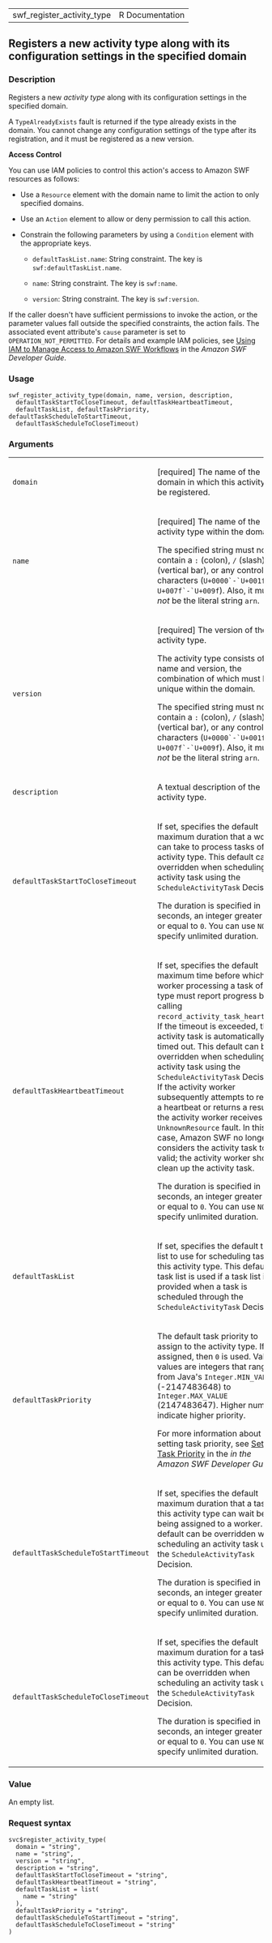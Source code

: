 <table style="width: 100%;">
<tbody>
<tr class="odd">
<td>swf_register_activity_type</td>
<td style="text-align: right;">R Documentation</td>
</tr>
</tbody>
</table>

## Registers a new activity type along with its configuration settings in the specified domain

### Description

Registers a new *activity type* along with its configuration settings in
the specified domain.

A `TypeAlreadyExists` fault is returned if the type already exists in
the domain. You cannot change any configuration settings of the type
after its registration, and it must be registered as a new version.

**Access Control**

You can use IAM policies to control this action's access to Amazon SWF
resources as follows:

-   Use a `Resource` element with the domain name to limit the action to
    only specified domains.

-   Use an `Action` element to allow or deny permission to call this
    action.

-   Constrain the following parameters by using a `Condition` element
    with the appropriate keys.

    -   `defaultTaskList.name`: String constraint. The key is
        `swf:defaultTaskList.name`.

    -   `name`: String constraint. The key is `swf:name`.

    -   `version`: String constraint. The key is `swf:version`.

If the caller doesn't have sufficient permissions to invoke the action,
or the parameter values fall outside the specified constraints, the
action fails. The associated event attribute's `cause` parameter is set
to `OPERATION_NOT_PERMITTED`. For details and example IAM policies, see
[Using IAM to Manage Access to Amazon SWF
Workflows](https://docs.aws.amazon.com/amazonswf/latest/developerguide/swf-dev-iam.html)
in the *Amazon SWF Developer Guide*.

### Usage

    swf_register_activity_type(domain, name, version, description,
      defaultTaskStartToCloseTimeout, defaultTaskHeartbeatTimeout,
      defaultTaskList, defaultTaskPriority, defaultTaskScheduleToStartTimeout,
      defaultTaskScheduleToCloseTimeout)

### Arguments

<table>
<colgroup>
<col style="width: 35%" />
<col style="width: 65%" />
</colgroup>
<tbody>
<tr class="odd">
<td><code id="swf_register_activity_type_:_domain">domain</code></td>
<td><p>[required] The name of the domain in which this activity is to be
registered.</p></td>
</tr>
<tr class="even">
<td><code id="swf_register_activity_type_:_name">name</code></td>
<td><p>[required] The name of the activity type within the domain.</p>
<p>The specified string must not contain a <code>:</code> (colon),
<code>/</code> (slash), <code>|</code> (vertical bar), or any control
characters (<code style="white-space: pre;">⁠U+0000`-`U+001f⁠</code> |
<code style="white-space: pre;">⁠U+007f`-`U+009f⁠</code>). Also, it must
<em>not</em> be the literal string <code>arn</code>.</p></td>
</tr>
<tr class="odd">
<td><code id="swf_register_activity_type_:_version">version</code></td>
<td><p>[required] The version of the activity type.</p>
<p>The activity type consists of the name and version, the combination
of which must be unique within the domain.</p>
<p>The specified string must not contain a <code>:</code> (colon),
<code>/</code> (slash), <code>|</code> (vertical bar), or any control
characters (<code style="white-space: pre;">⁠U+0000`-`U+001f⁠</code> |
<code style="white-space: pre;">⁠U+007f`-`U+009f⁠</code>). Also, it must
<em>not</em> be the literal string <code>arn</code>.</p></td>
</tr>
<tr class="even">
<td><code
id="swf_register_activity_type_:_description">description</code></td>
<td><p>A textual description of the activity type.</p></td>
</tr>
<tr class="odd">
<td><code
id="swf_register_activity_type_:_defaultTaskStartToCloseTimeout">defaultTaskStartToCloseTimeout</code></td>
<td><p>If set, specifies the default maximum duration that a worker can
take to process tasks of this activity type. This default can be
overridden when scheduling an activity task using the
<code>ScheduleActivityTask</code> Decision.</p>
<p>The duration is specified in seconds, an integer greater than or
equal to <code>0</code>. You can use <code>NONE</code> to specify
unlimited duration.</p></td>
</tr>
<tr class="even">
<td><code
id="swf_register_activity_type_:_defaultTaskHeartbeatTimeout">defaultTaskHeartbeatTimeout</code></td>
<td><p>If set, specifies the default maximum time before which a worker
processing a task of this type must report progress by calling
<code>record_activity_task_heartbeat</code>. If the timeout is exceeded,
the activity task is automatically timed out. This default can be
overridden when scheduling an activity task using the
<code>ScheduleActivityTask</code> Decision. If the activity worker
subsequently attempts to record a heartbeat or returns a result, the
activity worker receives an <code>UnknownResource</code> fault. In this
case, Amazon SWF no longer considers the activity task to be valid; the
activity worker should clean up the activity task.</p>
<p>The duration is specified in seconds, an integer greater than or
equal to <code>0</code>. You can use <code>NONE</code> to specify
unlimited duration.</p></td>
</tr>
<tr class="odd">
<td><code
id="swf_register_activity_type_:_defaultTaskList">defaultTaskList</code></td>
<td><p>If set, specifies the default task list to use for scheduling
tasks of this activity type. This default task list is used if a task
list isn't provided when a task is scheduled through the
<code>ScheduleActivityTask</code> Decision.</p></td>
</tr>
<tr class="even">
<td><code
id="swf_register_activity_type_:_defaultTaskPriority">defaultTaskPriority</code></td>
<td><p>The default task priority to assign to the activity type. If not
assigned, then <code>0</code> is used. Valid values are integers that
range from Java's <code>Integer.MIN_VALUE</code> (-2147483648) to
<code>Integer.MAX_VALUE</code> (2147483647). Higher numbers indicate
higher priority.</p>
<p>For more information about setting task priority, see <a
href="https://docs.aws.amazon.com/amazonswf/latest/developerguide/programming-priority.html">Setting
Task Priority</a> in the <em>in the Amazon SWF Developer
Guide.</em>.</p></td>
</tr>
<tr class="odd">
<td><code
id="swf_register_activity_type_:_defaultTaskScheduleToStartTimeout">defaultTaskScheduleToStartTimeout</code></td>
<td><p>If set, specifies the default maximum duration that a task of
this activity type can wait before being assigned to a worker. This
default can be overridden when scheduling an activity task using the
<code>ScheduleActivityTask</code> Decision.</p>
<p>The duration is specified in seconds, an integer greater than or
equal to <code>0</code>. You can use <code>NONE</code> to specify
unlimited duration.</p></td>
</tr>
<tr class="even">
<td><code
id="swf_register_activity_type_:_defaultTaskScheduleToCloseTimeout">defaultTaskScheduleToCloseTimeout</code></td>
<td><p>If set, specifies the default maximum duration for a task of this
activity type. This default can be overridden when scheduling an
activity task using the <code>ScheduleActivityTask</code> Decision.</p>
<p>The duration is specified in seconds, an integer greater than or
equal to <code>0</code>. You can use <code>NONE</code> to specify
unlimited duration.</p></td>
</tr>
</tbody>
</table>

### Value

An empty list.

### Request syntax

    svc$register_activity_type(
      domain = "string",
      name = "string",
      version = "string",
      description = "string",
      defaultTaskStartToCloseTimeout = "string",
      defaultTaskHeartbeatTimeout = "string",
      defaultTaskList = list(
        name = "string"
      ),
      defaultTaskPriority = "string",
      defaultTaskScheduleToStartTimeout = "string",
      defaultTaskScheduleToCloseTimeout = "string"
    )
